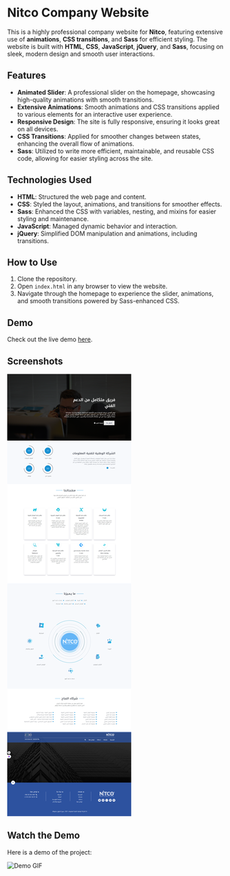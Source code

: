 # Nitco Company Website

This is a highly professional company website for **Nitco**, featuring extensive use of **animations**, **CSS transitions**, and **Sass** for efficient styling. The website is built with **HTML**, **CSS**, **JavaScript**, **jQuery**, and **Sass**, focusing on sleek, modern design and smooth user interactions.

## Features

- **Animated Slider**: A professional slider on the homepage, showcasing high-quality animations with smooth transitions.
- **Extensive Animations**: Smooth animations and CSS transitions applied to various elements for an interactive user experience.
- **Responsive Design**: The site is fully responsive, ensuring it looks great on all devices.
- **CSS Transitions**: Applied for smoother changes between states, enhancing the overall flow of animations.
- **Sass**: Utilized to write more efficient, maintainable, and reusable CSS code, allowing for easier styling across the site.

## Technologies Used

- **HTML**: Structured the web page and content.
- **CSS**: Styled the layout, animations, and transitions for smoother effects.
- **Sass**: Enhanced the CSS with variables, nesting, and mixins for easier styling and maintenance.
- **JavaScript**: Managed dynamic behavior and interaction.
- **jQuery**: Simplified DOM manipulation and animations, including transitions.

## How to Use

1. Clone the repository.
2. Open `index.html` in any browser to view the website.
3. Navigate through the homepage to experience the slider, animations, and smooth transitions powered by Sass-enhanced CSS.

## Demo

Check out the live demo [here](https://zeiad-haggag.github.io/NItco-Company-website-2024/).

## Screenshots

![Home Page ](./assets/screenshot.png)

## Watch the Demo

Here is a demo of the project:

![Demo GIF](./assets/demo.gif)
